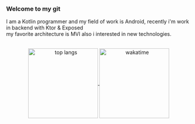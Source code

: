 ### Welcome to my git
<p>
I am a Kotlin programmer and my field of work is Android, recently i'm work in backend with Ktor & Exposed </br>
my favorite architecture is MVI also i interested in new technologies.</br></br>
</p> 

<p align="center">
  <a href="https://github-readme-stats.vercel.app" >
    <img  align="center" src="https://github-readme-stats.vercel.app/api/top-langs/?username=jakode2020&layout=compact&theme=dark" alt="top langs" height="190" >
  </a>
  <a href="https://github-readme-stats.vercel.app" >
    <img  align="center" src="https://github-readme-stats.vercel.app/api/wakatime?username=jakode2020&theme=dark&layout=compact" alt="wakatime" height="190" >
  </a>
</p>
